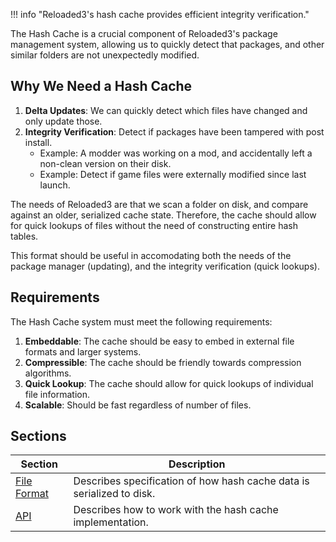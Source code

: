 !!! info "Reloaded3's hash cache provides efficient integrity verification."

The Hash Cache is a crucial component of Reloaded3's package management system, allowing us
to quickly detect that packages, and other similar folders are not unexpectedly modified.

## Why We Need a Hash Cache

1. **Delta Updates**: We can quickly detect which files have changed and only update those.
2. **Integrity Verification**: Detect if packages have been tampered with post install.
    - Example: A modder was working on a mod, and accidentally left a non-clean version on their disk.
    - Example: Detect if game files were externally modified since last launch.

The needs of Reloaded3 are that we scan a folder on disk, and compare against an older, serialized
cache state. Therefore, the cache should allow for quick lookups of files without the need of
constructing entire hash tables.

This format should be useful in accomodating both the needs of the package manager (updating),
and the integrity verification (quick lookups).

## Requirements

The Hash Cache system must meet the following requirements:

1. **Embeddable**: The cache should be easy to embed in external file formats and larger systems.
2. **Compressible**: The cache should be friendly towards compression algorithms.
3. **Quick Lookup**: The cache should allow for quick lookups of individual file information.
4. **Scalable**: Should be fast regardless of number of files.

## Sections

| Section                    | Description                                                           |
| -------------------------- | --------------------------------------------------------------------- |
| [File Format][file-format] | Describes specification of how hash cache data is serialized to disk. |
| [API][file-format]         | Describes how to work with the hash cache implementation.             |

[file-format]: ./File-Format.md
[api]: ./API.md